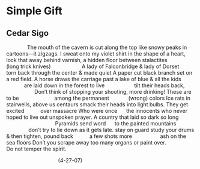 # Simple Gift
## Cedar Sigo
              The mouth of the cavern
is cut along the top like snowy peaks
in cartoons—it zigzags. I sweat onto
my violet shirt in the shape
of a heart, lock that away
behind varnish, a hidden floor
between stalactites
               (long trick knives)
                    A lady of Falconbridge & lady
of Dorset
           torn back
through the center & made quiet
A paper cut black branch set
on a red field. A horse
draws the carriage past a lake
of blue & all the kids
            are laid down
in the forest to live
                   tilt their heads back,
                   Don’t think of stopping
your shooting, more drinking!
These are to be
                       among the permanent
            (wrong) colors
Ice rats in stairwells, above us
centaurs smack their heads
into light bulbs. They get excited
          over massacre
Who were once
     the innocents who never hoped
to live out unspoken prayer. A country
that laid so dark so long
                                 Pyramids send word
     to the painted mountains
               don’t try to lie down
as it gets late. stay on guard
study your drums & then tighten, pound back
          a few shots more
                  ash on the sea floors
Don’t you scrape away too many organs
or paint over.
                   Do not temper the spirit.

                                   (4-27-07)